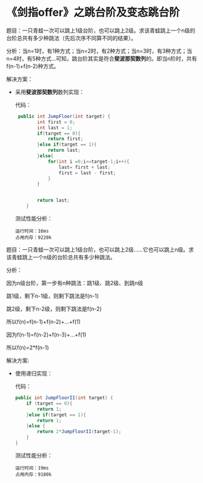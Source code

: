 # 《剑指offer》之跳台阶及变态跳台阶

题目：一只青蛙一次可以跳上1级台阶，也可以跳上2级。求该青蛙跳上一个n级的台阶总共有多少种跳法（先后次序不同算不同的结果）。

分析：当n=1时，有1种方式；当n=2时，有2种方式；当n=3时，有3种方式；当n=4时，有5种方式...可知，跳台阶其实是符合**斐波那契数列**的。即当n阶时，共有f(n-1)+f(n-2)种方式。

解决方案：

+ 采用**斐波那契数列**数列实现：

  代码：

  ```java
   public int JumpFloor(int target) {
          int first = 0;
          int last = 1;
          if(target == 0){
              return first;
          }else if(target == 1){
              return last;
          }else{
              for(int i =0;i<=target-1;i++){
                  last= first + last;
                  first = last - first;
              }
          }
  
  
          return last;
      }
  ```

  测试性能分析：

  ```
  运行时间：16ms
  占用内存：9220k
  ```



题目：一只青蛙一次可以跳上1级台阶，也可以跳上2级……它也可以跳上n级。求该青蛙跳上一个n级的台阶总共有多少种跳法。

分析：

因为n级台阶，第一步有n种跳法：跳1级、跳2级、到跳n级

 跳1级，剩下n-1级，则剩下跳法是f(n-1)

 跳2级，剩下n-2级，则剩下跳法是f(n-2)

 所以f(n)=f(n-1)+f(n-2)+...+f(1)

 因为f(n-1)=f(n-2)+f(n-3)+...+f(1)

  所以f(n)=2*f(n-1)

解决方案:

+ 使用递归实现：

  代码：

  ```java
  public int JumpFloorII(int target) {
      if (target == 0){
          return 1;
      }else if(target == 1){
          return 1;
      }else {
          return 2*JumpFloorII(target-1);
      }
  }
  ```

  测试性能分析：

  ```
  运行时间：19ms
  占用内存：9180k
  ```


